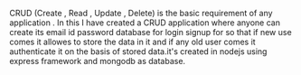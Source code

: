 CRUD (Create , Read , Update , Delete) is the basic requirement of any application . In this I have created a CRUD application where anyone can create its email id password database for login signup for so that if new use comes it allowes to store the data in it and if any old user comes it authenticate it on the basis of stored data.it's created in nodejs using express framework and mongodb as database.
